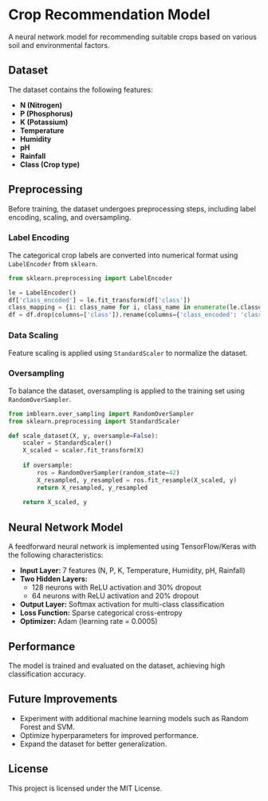 # Crop Recommendation Model

A neural network model for recommending suitable crops based on various soil and environmental factors.

## Dataset
The dataset contains the following features:
- **N (Nitrogen)**
- **P (Phosphorus)**
- **K (Potassium)**
- **Temperature**
- **Humidity**
- **pH**
- **Rainfall**
- **Class (Crop type)**

## Preprocessing
Before training, the dataset undergoes preprocessing steps, including label encoding, scaling, and oversampling.

### Label Encoding
The categorical crop labels are converted into numerical format using `LabelEncoder` from `sklearn`.

```python
from sklearn.preprocessing import LabelEncoder

le = LabelEncoder()
df['class_encoded'] = le.fit_transform(df['class'])
class_mapping = {i: class_name for i, class_name in enumerate(le.classes_)}
df = df.drop(columns=['class']).rename(columns={'class_encoded': 'class'})
```

### Data Scaling
Feature scaling is applied using `StandardScaler` to normalize the dataset.

### Oversampling
To balance the dataset, oversampling is applied to the training set using `RandomOverSampler`.

```python
from imblearn.over_sampling import RandomOverSampler
from sklearn.preprocessing import StandardScaler

def scale_dataset(X, y, oversample=False):
    scaler = StandardScaler()
    X_scaled = scaler.fit_transform(X)
    
    if oversample:
        ros = RandomOverSampler(random_state=42)
        X_resampled, y_resampled = ros.fit_resample(X_scaled, y)
        return X_resampled, y_resampled
    
    return X_scaled, y
```

## Neural Network Model
A feedforward neural network is implemented using TensorFlow/Keras with the following characteristics:
- **Input Layer:** 7 features (N, P, K, Temperature, Humidity, pH, Rainfall)
- **Two Hidden Layers:**
  - 128 neurons with ReLU activation and 30% dropout
  - 64 neurons with ReLU activation and 20% dropout
- **Output Layer:** Softmax activation for multi-class classification
- **Loss Function:** Sparse categorical cross-entropy
- **Optimizer:** Adam (learning rate = 0.0005)

## Performance
The model is trained and evaluated on the dataset, achieving high classification accuracy.

## Future Improvements
- Experiment with additional machine learning models such as Random Forest and SVM.
- Optimize hyperparameters for improved performance.
- Expand the dataset for better generalization.

## License
This project is licensed under the MIT License.

